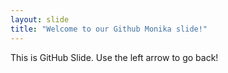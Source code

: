 ```yaml
--- 
layout: slide
title: "Welcome to our Github Monika slide!"
---
```

This is GitHub Slide.
Use the left arrow to go back!